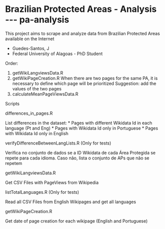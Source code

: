 # Brazilian Protected Areas - Analysis --- pa-analysis

This project aims to scrape and analyze data from Brazilian Protected Areas available on the Internet 

- Guedes-Santos, J
- Federal University of Alagoas - PhD Student

Order:
1. getWikiLangviewsData.R
2. getWikiPageCreation.R
When there are two pages for the same PA, it is necessary to define which page will be prioritized
Suggestion: add the values of the two pages
3. calculateMeanPageViewsData.R



Scripts

differences_in_pages.R
  
  List differences in the dataset:
    * Pages with different Wikidata Id in each language (Pt and Eng)
    * Pages with Wikidata Id only in Portuguese
    * Pages with Wikidata Id only in English

verifyDifferenceBetweenLangLists.R (Only for tests)

  Verifica no conjunto de dados se a ID Wikidata de cada Área Protegida se repete para cada idioma. Caso não, lista o conjunto de APs que não se repetem
  
getWikiLangviewsData.R
  
  Get CSV Files with PageViews from Wikipedia 
  
listTotalLanguages.R (Only for tests)

  Read all CSV Files from English Wikipages and get all languages
  
getWikiPageCreation.R
  
  Get date of page creation for each wikipage (English and Portuguese)
